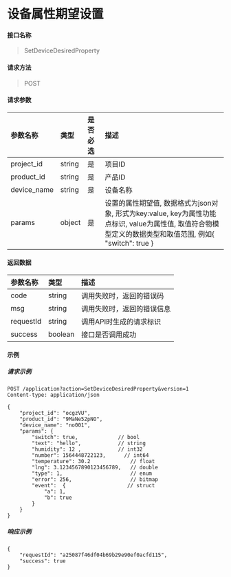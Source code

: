 # 设备属性期望设置

#### 接口名称

> SetDeviceDesiredProperty

#### 请求方法

> POST

#### 请求参数
|参数名称 | 类型 | 是否必选  | 描述 |
|:- | :- | :- | :- |
|project_id | string | 是  | 项目ID |
|product_id | string | 是  | 产品ID |
|device_name | string | 是 | 设备名称 |
|params | object | 是 | 设置的属性期望值, 数据格式为json对象, 形式为key:value, key为属性功能点标识, value为属性值, 取值符合物模型定义的数据类型和取值范围, 例如{ "switch": true }|

#### 返回数据
|参数名称 | 类型 | 描述 |
|:- | :-  | :- |
| code | string | 调用失败时，返回的错误码 |
| msg  | string | 调用失败时，返回的错误信息 |
| requestId | string | 调用API时生成的请求标识  |
| success | boolean | 接口是否调用成功 |

#### 示例

##### 请求示例

```
POST /application?action=SetDeviceDesiredProperty&version=1
Content-type: application/json

{
    "project_id": "ocgzVU",
    "product_id": "9MaNe52pNO",
    "device_name": "no001",
    "params": {
        "switch": true,             // bool
        "text": "hello",            // string
        "humidity": 12 ,            // int32
        "number": 1564448722123,      // int64
        "temperature": 30.2             // float
        "lng": 3.1234567890123456789,   // double
        "type": 1,                      // enum
        "error": 256,                   // bitmap
        "event":  {                    // struct
            "a": 1,
            "b": true 
        }
    }
}

```

##### 响应示例

```
{
    "requestId": "a25087f46df04b69b29e90ef0acfd115", 
    "success": true
}
```